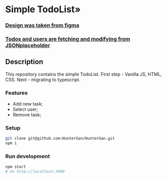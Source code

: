 # Simple TodoList»
### [Design was taken from figma](https://www.figma.com/file/47WgSLYnf8Cw78N00I4VzE/DayTask---Task-Management-App-UI-Kit-(Community)?type=design&node-id=0-1&t=FGP7mIvIiv2In2IK-0)
### [Todos and users are fetching and modifying from JSONplaceholder](https://jsonplaceholder.typicode.com/todos)

## Description
This repository contains the simple TodoList. First step - Vanilla JS, HTML, CSS. Next - migrating to typescript.
### Features
- Add new task;
- Select user;
- Remove task;
### Setup

```sh
git clone git@github.com:HunterGan/HunterGan.git
npm i
```

### Run development

```sh
npm start
# On http://localhost:3000
```